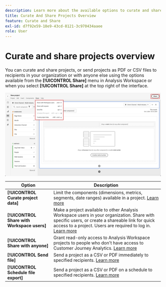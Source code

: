 ```yaml
---
description: Learn more about the available options to curate and share Analysis Workspace projects.
title: Curate And Share Projects Overview
feature: Curate and Share
exl-id: d7f92e59-18e9-43cd-8121-3c970434aaee
role: User
---
```

# Curate and share projects overview

You can curate and share projects, or send projects as PDF or CSV files to recipients in your organization or with anyone else using the options available from the **[!UICONTROL Share]** menu in Analysis Workspace or when you select **[!UICONTROL Share]** at the top right of the interface.

![Share options](assets/share-options.png)

| Option|Description|
|---|---|
| **[!UICONTROL Curate project data]** |Limit the components (dimensions, metrics, segments, date ranges) available in a project. [Learn more](/help/analysis-workspace/curate-share/curate.md)|
| **[!UICONTROL Share with Workspace users]** | Make a project available to other Analysis Workspace users in your organization. Share with specific users, or create a shareable link for quick access to a project. Users are required to log in. [Learn more](/help/analysis-workspace/curate-share/share-projects.md)|
| **[!UICONTROL Share with anyone]** |Grant read-only access to Analysis Workspace projects to people who don't have access to Customer Journey Analytics. [Learn more](/help/analysis-workspace/curate-share/share-projects.md)|
| **[!UICONTROL Send file]** |Send a project as a CSV or PDF immediately to specified recipients. [Learn more](/help/analysis-workspace/curate-share/t-schedule-report.md)|
| **[!UICONTROL Schedule file export]** |Send a project as a CSV or PDF on a schedule to specified recipients. [Learn more](/help/analysis-workspace/curate-share/t-schedule-report.md)|

